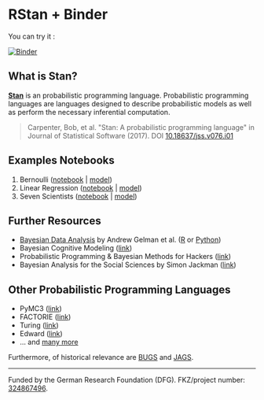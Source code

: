 # RStan + Binder

You can try it :

[![Binder](https://notebooks.gesis.org/binder/badge.svg)](https://notebooks.gesis.org/binder/v2/gh/arnim/RStan-Binder/master?urlpath=lab/tree/README.md)

## What is Stan?
**[Stan](http://mc-stan.org/)** is an probabilistic programming language. Probabilistic programming languages are languages designed to describe probabilistic models as well as perform the necessary inferential computation.
> Carpenter, Bob, et al. "Stan: A probabilistic programming language" in Journal of Statistical Software (2017). DOI [10.18637/jss.v076.i01](http://dx.doi.org/10.18637/jss.v076.i01)

## Examples Notebooks
1. Bernoulli ([notebook](examples/bernoulli.ipynb) | [model](examples/bernoulli.stan))
2. Linear Regression ([notebook](examples/linear.ipynb) | [model](examples/linear.stan))
2. Seven Scientists ([notebook](examples/7scientists.ipynb) | [model](examples/7scientists.stan))

## Further Resources
* [Bayesian Data Analysis](http://www.stat.columbia.edu/~gelman/book/) by Andrew Gelman et al. ([R](https://github.com/avehtari/BDA_R_demos) or [Python](https://github.com/avehtari/BDA_py_demos))
* Bayesian Cognitive Modeling ([link](https://bayesmodels.com/))
* Probabilistic Programming & Bayesian Methods for Hackers ([link](http://camdavidsonpilon.github.io/Probabilistic-Programming-and-Bayesian-Methods-for-Hackers/))
* Bayesian Analysis for the Social Sciences by Simon Jackman ([link](https://www.wiley.com/en-us/Bayesian+Analysis+for+the+Social+Sciences-p-9780470011546))


## Other Probabilistic Programming Languages
* PyMC3 ([link](http://docs.pymc.io/))
* FACTORIE ([link](http://factorie.cs.umass.edu/))
* Turing ([link](https://github.com/TuringLang/Turing.jl))
* Edward ([link](https://github.com/blei-lab/edward))
* ... and [many more](https://en.wikipedia.org/wiki/Probabilistic_programming_language#List_of_probabilistic_programming_languages)

Furthermore, of historical relevance are [BUGS](https://www.mrc-bsu.cam.ac.uk/software/bugs/) and [JAGS](http://mcmc-jags.sourceforge.net/). 


---

Funded by the German Research Foundation (DFG).
FKZ/project number:
[324867496](https://gepris.dfg.de/gepris/projekt/324867496?context=projekt&task=showDetail&id=324867496&).
